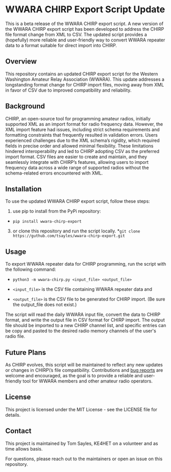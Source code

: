 # WWARA CHIRP Export Script Update

This is a beta release of the WWARA CHIRP export script. 
A new version of the WWARA CHIRP export script has been developed to address 
the CHIRP file format change from XML to CSV. The updated script provides a 
(hopefully) more reliable and user-friendly way to convert WWARA repeater 
data to a format suitable for direct import into CHIRP.

## Overview
This repository contains an updated CHIRP export script for the Western
Washington Amateur Relay Association (WWARA). This update addresses a
longstanding format change for CHIRP import files, moving away from XML in favor
of CSV due to improved compatibility and reliability.

## Background
CHIRP, an open-source tool for programming amateur radios, initially supported
XML as an import format for radio frequency data. However, the XML import
feature had issues, including strict schema requirements and formatting
constraints that frequently resulted in validation errors. Users experienced
challenges due to the XML schema’s rigidity, which required fields in precise
order and allowed minimal flexibility. These limitations hindered
interoperability and led to CHIRP adopting CSV as the preferred import format.
CSV files are easier to create and maintain, and they seamlessly integrate with
CHIRP’s features, allowing users to import frequency data across a wide range of
supported radios without the schema-related errors encountered with XML.

## Installation
To use the updated WWARA CHIRP export script, follow these steps:
1. use pip to install from the PyPi repository:
* `pip install wwara-chirp-export`
3. or clone this repository and run the script locally.
*`git clone https://guthub.com/tsayles/wwara-chirp-export.git`

## Usage
To export WWARA repeater data for CHIRP programming, run the script with the
following command:
* `python3 -m wwara-chirp.py <input_file> <output_file>`

* `<input_file>` is the CSV file containing WWARA repeater data and
* `<output_file>` is the CSV file to be generated for CHIRP import. (Be sure 
  the output_file does not exist.)
  
The script will read the daily WWARA input file, convert the data to CHIRP 
format, and write the output file in CSV format for CHIRP import. The output 
file should  be imported to a new CHIRP channel list, and specific entries can
be copy and pasted to the desired radio memory channels of the user's radio file.


## Future Plans
As CHIRP evolves, this script will be maintained to reflect any new updates or 
changes in CHIRP\’s file compatibility. Contributions and 
[bug reports](https://github.com/tsayles/wwara-chirp/issues) are welcome and 
encouraged, as the goal is to provide a reliable and user-friendly tool for 
WWARA members and other amateur radio operators.

## License
This project is licensed under the MIT License - see the LICENSE file for details.

## Contact

This project is maintained by Tom Sayles, KE4HET on a volunteer and as time 
allows basis.

For questions, please reach out to the maintainers or open an issue on this 
repository.
